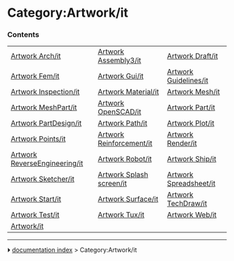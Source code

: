 # Category:Artwork/it


### Contents

|     |     |     |
| --- | --- | --- |
| [Artwork Arch/it](Artwork_Arch/it.md) | [Artwork Assembly3/it](Artwork_Assembly3/it.md) | [Artwork Draft/it](Artwork_Draft/it.md) |
| [Artwork Fem/it](Artwork_Fem/it.md) | [Artwork Gui/it](Artwork_Gui/it.md) | [Artwork Guidelines/it](Artwork_Guidelines/it.md) |
| [Artwork Inspection/it](Artwork_Inspection/it.md) | [Artwork Material/it](Artwork_Material/it.md) | [Artwork Mesh/it](Artwork_Mesh/it.md) |
| [Artwork MeshPart/it](Artwork_MeshPart/it.md) | [Artwork OpenSCAD/it](Artwork_OpenSCAD/it.md) | [Artwork Part/it](Artwork_Part/it.md) |
| [Artwork PartDesign/it](Artwork_PartDesign/it.md) | [Artwork Path/it](Artwork_Path/it.md) | [Artwork Plot/it](Artwork_Plot/it.md) |
| [Artwork Points/it](Artwork_Points/it.md) | [Artwork Reinforcement/it](Artwork_Reinforcement/it.md) | [Artwork Render/it](Artwork_Render/it.md) |
| [Artwork ReverseEngineering/it](Artwork_ReverseEngineering/it.md) | [Artwork Robot/it](Artwork_Robot/it.md) | [Artwork Ship/it](Artwork_Ship/it.md) |
| [Artwork Sketcher/it](Artwork_Sketcher/it.md) | [Artwork Splash screen/it](Artwork_Splash_screen/it.md) | [Artwork Spreadsheet/it](Artwork_Spreadsheet/it.md) |
| [Artwork Start/it](Artwork_Start/it.md) | [Artwork Surface/it](Artwork_Surface/it.md) | [Artwork TechDraw/it](Artwork_TechDraw/it.md) |
| [Artwork Test/it](Artwork_Test/it.md) | [Artwork Tux/it](Artwork_Tux/it.md) | [Artwork Web/it](Artwork_Web/it.md) |
| [Artwork/it](Artwork/it.md) |



---
⏵ [documentation index](../README.md) > Category:Artwork/it
